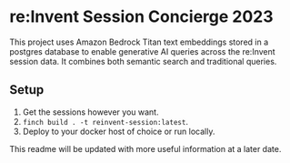 # re:Invent Session Concierge 2023

This project uses Amazon Bedrock Titan text embeddings stored in a postgres database to enable generative AI queries across the re:Invent session data. It combines both semantic search and traditional queries.

## Setup

1. Get the sessions however you want.
2. `finch build . -t reinvent-session:latest`.
3. Deploy to your docker host of choice or run locally.

This readme will be updated with more useful information at a later date.
